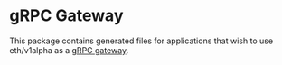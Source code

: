 # gRPC Gateway

This package contains generated files for applications that wish to use eth/v1alpha as a
[gRPC gateway](https://github.com/grpc-ecosystem/grpc-gateway).

